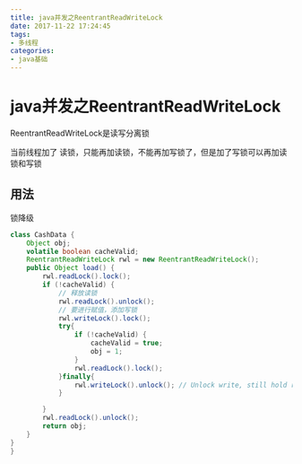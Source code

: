 ```yaml
---
title: java并发之ReentrantReadWriteLock
date: 2017-11-22 17:24:45
tags:
- 多线程
categories:
- java基础
---
```


# java并发之ReentrantReadWriteLock

ReentrantReadWriteLock是读写分离锁

<!--more-->

当前线程加了 读锁，只能再加读锁，不能再加写锁了，但是加了写锁可以再加读锁和写锁

## 用法

锁降级

```java
class CashData {
    Object obj;
    volatile boolean cacheValid;
    ReentrantReadWriteLock rwl = new ReentrantReadWriteLock();
    public Object load() {
        rwl.readLock().lock();
        if (!cacheValid) {
            // 释放读锁
            rwl.readLock().unlock();
            // 要进行赋值，添加写锁
            rwl.writeLock().lock();
            try{
                if (!cacheValid) {
                    cacheValid = true;
                    obj = 1;
                }
                rwl.readLock().lock();
            }finally{
                rwl.writeLock().unlock(); // Unlock write, still hold read
            }

        }
        rwl.readLock().unlock();
        return obj;
    }
}
}
```


